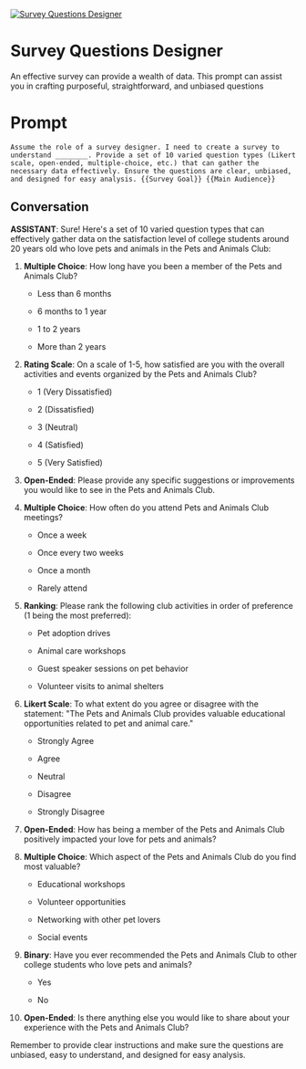 
[![Survey Questions Designer](https://flow-prompt-covers.s3.us-west-1.amazonaws.com/icon/abstract/abs_5.png)]()
# Survey Questions Designer 
An effective survey can provide a wealth of data. This prompt can assist you in crafting purposeful, straightforward, and unbiased questions

# Prompt

```
Assume the role of a survey designer. I need to create a survey to understand ________. Provide a set of 10 varied question types (Likert scale, open-ended, multiple-choice, etc.) that can gather the necessary data effectively. Ensure the questions are clear, unbiased, and designed for easy analysis. {{Survey Goal}} {{Main Audience}}
```

## Conversation

**ASSISTANT**: Sure! Here's a set of 10 varied question types that can effectively gather data on the satisfaction level of college students around 20 years old who love pets and animals in the Pets and Animals Club:



1. **Multiple Choice**: How long have you been a member of the Pets and Animals Club?

   - Less than 6 months

   - 6 months to 1 year

   - 1 to 2 years

   - More than 2 years



2. **Rating Scale**: On a scale of 1-5, how satisfied are you with the overall activities and events organized by the Pets and Animals Club?

   - 1 (Very Dissatisfied)

   - 2 (Dissatisfied)

   - 3 (Neutral)

   - 4 (Satisfied)

   - 5 (Very Satisfied)



3. **Open-Ended**: Please provide any specific suggestions or improvements you would like to see in the Pets and Animals Club.



4. **Multiple Choice**: How often do you attend Pets and Animals Club meetings?

   - Once a week

   - Once every two weeks

   - Once a month

   - Rarely attend



5. **Ranking**: Please rank the following club activities in order of preference (1 being the most preferred):

   - Pet adoption drives

   - Animal care workshops

   - Guest speaker sessions on pet behavior

   - Volunteer visits to animal shelters



6. **Likert Scale**: To what extent do you agree or disagree with the statement: "The Pets and Animals Club provides valuable educational opportunities related to pet and animal care."

   - Strongly Agree

   - Agree

   - Neutral

   - Disagree

   - Strongly Disagree



7. **Open-Ended**: How has being a member of the Pets and Animals Club positively impacted your love for pets and animals?



8. **Multiple Choice**: Which aspect of the Pets and Animals Club do you find most valuable?

   - Educational workshops

   - Volunteer opportunities

   - Networking with other pet lovers

   - Social events



9. **Binary**: Have you ever recommended the Pets and Animals Club to other college students who love pets and animals?

   - Yes

   - No



10. **Open-Ended**: Is there anything else you would like to share about your experience with the Pets and Animals Club?



Remember to provide clear instructions and make sure the questions are unbiased, easy to understand, and designed for easy analysis.


